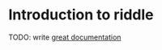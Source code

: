 # Introduction to riddle

TODO: write [great documentation](http://jacobian.org/writing/what-to-write/)
